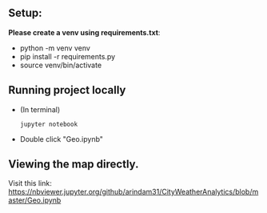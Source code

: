 ## Setup:

**Please create a venv using requirements.txt**:
- python -m venv venv
- pip install -r requirements.py
- source venv/bin/activate

## Running project locally

- (In terminal)
  
  `jupyter notebook`

- Double click "Geo.ipynb"

## Viewing the map directly.

Visit this link:
https://nbviewer.jupyter.org/github/arindam31/CityWeatherAnalytics/blob/master/Geo.ipynb
